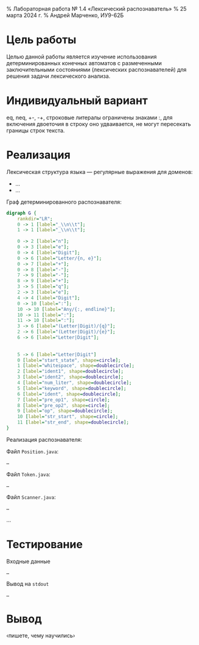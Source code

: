 % Лабораторная работа № 1.4 «Лексический распознаватель»
% 25 марта 2024 г.
% Андрей Марченко, ИУ9-62Б

# Цель работы
Целью данной работы является изучение использования детерминированных конечных автоматов с 
размеченными заключительными состояниями (лексических распознавателей) для решения задачи 
лексического анализа.

# Индивидуальный вариант
eq, neq, +-, -+, строковые литералы ограничены знаками :, для включения двоеточия в строку
оно удваивается, не могут пересекать границы строк текста.

# Реализация

Лексическая структура языка — регулярные выражения для доменов:

* …
* …

Граф детерминированного распознавателя:

```dot
digraph G {
    rankdir="LR";
    0 -> 1 [label="_\\n\\t"];
    1 -> 1 [label="_\\n\\t"];
    
    0 -> 2 [label="n"];
    0 -> 3 [label="e"];
    0 -> 4 [label="Digit"];
    0 -> 6 [label="Letter/{n, e}"];
    0 -> 7 [label="+"];
    0 -> 8 [label="-"];
    7 -> 9 [label="-"];
    8 -> 9 [label="+"];
    3 -> 5 [label="q"];
    2 -> 3 [label="e"];
    4 -> 4 [label="Digit"];
    0 -> 10 [label=":"];
    10 -> 10 [label="Any/{:, endline}"];
    10 -> 11 [label=":"];
    11 -> 10 [label=":"];
    3 -> 6 [label="(Letter|Digit)/{q}"];
    2 -> 6 [label="(Letter|Digit)/{e}"];
    6 -> 6 [label="Letter|Digit"];
    
    
    5 -> 6 [label="Letter|Digit"]
    0 [label="start_state", shape=circle];
    1 [label="whitespace", shape=doublecircle];
    2 [label="ident1", shape=doublecircle];
    3 [label="ident2", shape=doublecircle];
    4 [label="num_liter", shape=doublecircle];
    5 [label="keyword", shape=doublecircle];
    6 [label="ident", shape=doublecircle];
    7 [label="pre_op1", shape=circle];
    8 [label="pre_op2", shape=circle];
    9 [label="op", shape=doublecircle];
    10 [label="str_start", shape=circle];
    11 [label="str_end", shape=doublecircle];
}
```

Реализация распознавателя:

Файл `Position.java`:
```java
…
```

Файл `Token.java`:
```java
…
```

Файл `Scanner.java`:
```java
…
```

…

# Тестирование

Входные данные

```
…
```

Вывод на `stdout`

```
…
```

# Вывод
‹пишете, чему научились›